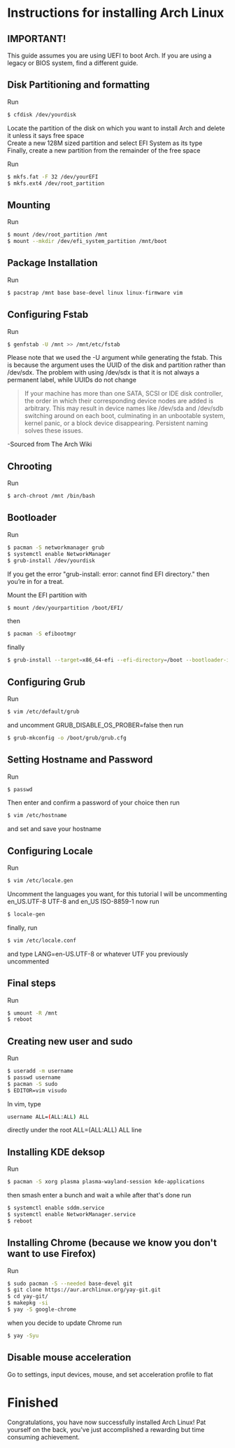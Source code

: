 # Instructions for installing Arch Linux
## IMPORTANT!
This guide assumes you are using UEFI to boot Arch. If you are using a legacy or BIOS system, find a different guide.
## Disk Partitioning and formatting
Run
```sh
$ cfdisk /dev/yourdisk
```  
Locate the partition of the disk on which you want to install Arch and delete it unless it says free space  
Create a new 128M sized partition and select EFI System as its type  
Finally, create a new partition from the remainder of the free space  

Run  
```sh
$ mkfs.fat -F 32 /dev/yourEFI
$ mkfs.ext4 /dev/root_partition
```

## Mounting
Run
```sh
$ mount /dev/root_partition /mnt
$ mount --mkdir /dev/efi_system_partition /mnt/boot
```

## Package Installation
Run
```sh
$ pacstrap /mnt base base-devel linux linux-firmware vim
```

## Configuring Fstab
Run
```sh
$ genfstab -U /mnt >> /mnt/etc/fstab
```
Please note that we used the -U argument while generating the fstab. This is because the argument uses the UUID of the disk and partition rather than /dev/sdx. The problem with using /dev/sdx is that it is not always a permanent label, while UUIDs do not change

>If your machine has more than one SATA, SCSI or IDE disk controller, the order in which their corresponding device nodes are added is arbitrary. This may result in device names like /dev/sda and /dev/sdb switching around on each boot, culminating in an unbootable system, kernel panic, or a block device disappearing. Persistent naming solves these issues.

-Sourced from The Arch Wiki

## Chrooting
Run
```sh
$ arch-chroot /mnt /bin/bash
```

## Bootloader
Run
```sh
$ pacman -S networkmanager grub
$ systemctl enable NetworkManager
$ grub-install /dev/yourdisk
```
If you get the error "grub-install: error: cannot find EFI directory." then you’re in for a treat. 

Mount the EFI partition with
```sh
$ mount /dev/yourpartition /boot/EFI/
```
then
```sh
$ pacman -S efibootmgr
```
finally
```sh
$ grub-install --target=x86_64-efi --efi-directory=/boot --bootloader-id=GRUB
```

## Configuring Grub
Run
```sh
$ vim /etc/default/grub
```
and uncomment GRUB_DISABLE_OS_PROBER=false
then run
```sh
$ grub-mkconfig -o /boot/grub/grub.cfg
```

## Setting Hostname and Password
Run
```sh
$ passwd
```
Then enter and confirm a password of your choice
then run
```sh
$ vim /etc/hostname
```
and set and save your hostname

## Configuring Locale
Run
```sh
$ vim /etc/locale.gen
```
Uncomment the languages you want, for this tutorial I will be uncommenting en_US.UTF-8 UTF-8 and en_US ISO-8859-1
now run
```sh
$ locale-gen
```
finally, run
```sh
$ vim /etc/locale.conf
```
and type LANG=en-US.UTF-8 or whatever UTF you previously uncommented

## Final steps
Run
```sh
$ umount -R /mnt
$ reboot
```

## Creating new user and sudo
Run
```sh
$ useradd -m username
$ passwd username
$ pacman -S sudo
$ EDITOR=vim visudo
```

In vim, type  
```sh
username ALL=(ALL:ALL) ALL
```
directly under the root ALL=(ALL:ALL) ALL line

## Installing KDE deksop
Run
```sh
$ pacman -S xorg plasma plasma-wayland-session kde-applications
```
then smash enter a bunch and wait a while
after that's done run
```sh
$ systemctl enable sddm.service
$ systemctl enable NetworkManager.service
$ reboot
```

## Installing Chrome (because we know you don't want to use Firefox)
Run
```sh
$ sudo pacman -S --needed base-devel git
$ git clone https://aur.archlinux.org/yay-git.git
$ cd yay-git/
$ makepkg -si
$ yay -S google-chrome
```
when you decide to update Chrome run
```sh
$ yay -Syu
```

## Disable mouse acceleration
Go to settings, input devices, mouse, and set acceleration profile to flat

# Finished
Congratulations, you have now successfully installed Arch Linux! Pat yourself on the back, you've just accomplished a rewarding but time consuming achievement.
